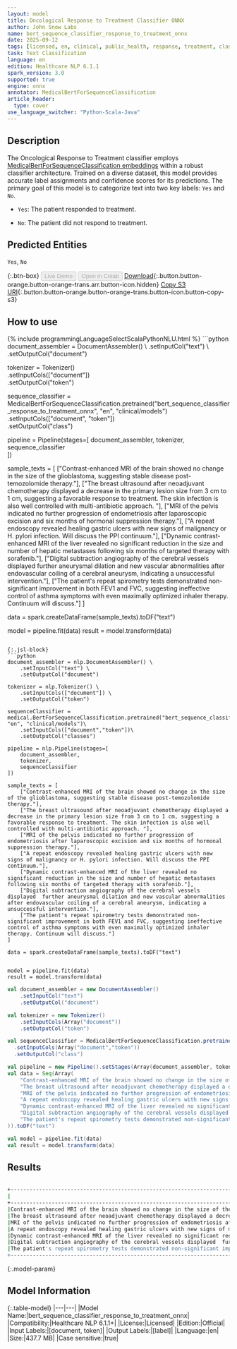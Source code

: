 ```yaml
---
layout: model
title: Oncological Response to Treatment Classifier ONNX
author: John Snow Labs
name: bert_sequence_classifier_response_to_treatment_onnx
date: 2025-09-12
tags: [licensed, en, clinical, public_health, response, treatment, classifier, onnx]
task: Text Classification
language: en
edition: Healthcare NLP 6.1.1
spark_version: 3.0
supported: true
engine: onnx
annotator: MedicalBertForSequenceClassification
article_header:
  type: cover
use_language_switcher: "Python-Scala-Java"
---
```


## Description

The Oncological Response to Treatment classifier employs [MedicalBertForSequenceClassification embeddings](https://sparknlp.org/2022/07/18/biobert_pubmed_base_cased_v1.2_en_3_0.html) within a robust classifier architecture. Trained on a diverse dataset, this model provides accurate label assignments and confidence scores for its predictions. The primary goal of this model is to categorize text into two key labels: `Yes` and `No`.

- `Yes`: The patient responded to treatment.

- `No`: The patient did not respond to treatment.

## Predicted Entities

`Yes`, `No`

{:.btn-box}
<button class="button button-orange" disabled>Live Demo</button>
<button class="button button-orange" disabled>Open in Colab</button>
[Download](https://s3.amazonaws.com/auxdata.johnsnowlabs.com/clinical/models/bert_sequence_classifier_response_to_treatment_onnx_en_6.1.1_3.0_1757684851181.zip){:.button.button-orange.button-orange-trans.arr.button-icon.hidden}
[Copy S3 URI](s3://auxdata.johnsnowlabs.com/clinical/models/bert_sequence_classifier_response_to_treatment_onnx_en_6.1.1_3.0_1757684851181.zip){:.button.button-orange.button-orange-trans.button-icon.button-copy-s3}

## How to use



<div class="tabs-box" markdown="1">
{% include programmingLanguageSelectScalaPythonNLU.html %}
```python
document_assembler = DocumentAssembler() \
    .setInputCol("text") \
    .setOutputCol("document")

tokenizer = Tokenizer() \
    .setInputCols(["document"]) \
    .setOutputCol("token")

sequence_classifier = MedicalBertForSequenceClassification.pretrained("bert_sequence_classifier_response_to_treatment_onnx", "en", "clinical/models")\
  .setInputCols(["document", "token"])\
  .setOutputCol("class")

pipeline = Pipeline(stages=[
    document_assembler, 
    tokenizer,
    sequence_classifier    
])

sample_texts = [
    ["Contrast-enhanced MRI of the brain showed no change in the size of the glioblastoma, suggesting stable disease post-temozolomide therapy."],
    ["The breast ultrasound after neoadjuvant chemotherapy displayed a decrease in the primary lesion size from 3 cm to 1 cm, suggesting a favorable response to treatment. The skin infection is also well controlled with multi-antibiotic approach. "],
    ["MRI of the pelvis indicated no further progression of endometriosis after laparoscopic excision and six months of hormonal suppression therapy."],
    ["A repeat endoscopy revealed healing gastric ulcers with new signs of malignancy or H. pylori infection. Will discuss the PPI continuum."],
    ["Dynamic contrast-enhanced MRI of the liver revealed no significant reduction in the size and number of hepatic metastases following six months of targeted therapy with sorafenib."],
    ["Digital subtraction angiography of the cerebral vessels displayed  further aneurysmal dilation and new vascular abnormalities after endovascular coiling of a cerebral aneurysm, indicating a unsuccessful intervention."],
    ["The patient's repeat spirometry tests demonstrated non-significant improvement in both FEV1 and FVC, suggesting ineffective control of asthma symptoms with even maximally optimized inhaler therapy. Continuum will discuss."]
]

data = spark.createDataFrame(sample_texts).toDF("text")


model = pipeline.fit(data)
result = model.transform(data)
```

{:.jsl-block}
```python
document_assembler = nlp.DocumentAssembler() \
    .setInputCol("text") \
    .setOutputCol("document")

tokenizer = nlp.Tokenizer() \
    .setInputCols(["document"]) \
    .setOutputCol("token")

sequenceClassifier = medical.BertForSequenceClassification.pretrained("bert_sequence_classifier_response_to_treatment_onnx", "en", "clinical/models")\
    .setInputCols(["document","token"])\
    .setOutputCol("classes")

pipeline = nlp.Pipeline(stages=[
    document_assembler,
    tokenizer,
    sequenceClassifier
])

sample_texts = [
    ["Contrast-enhanced MRI of the brain showed no change in the size of the glioblastoma, suggesting stable disease post-temozolomide therapy."],
    ["The breast ultrasound after neoadjuvant chemotherapy displayed a decrease in the primary lesion size from 3 cm to 1 cm, suggesting a favorable response to treatment. The skin infection is also well controlled with multi-antibiotic approach. "],
    ["MRI of the pelvis indicated no further progression of endometriosis after laparoscopic excision and six months of hormonal suppression therapy."],
    ["A repeat endoscopy revealed healing gastric ulcers with new signs of malignancy or H. pylori infection. Will discuss the PPI continuum."],
    ["Dynamic contrast-enhanced MRI of the liver revealed no significant reduction in the size and number of hepatic metastases following six months of targeted therapy with sorafenib."],
    ["Digital subtraction angiography of the cerebral vessels displayed  further aneurysmal dilation and new vascular abnormalities after endovascular coiling of a cerebral aneurysm, indicating a unsuccessful intervention."],
    ["The patient's repeat spirometry tests demonstrated non-significant improvement in both FEV1 and FVC, suggesting ineffective control of asthma symptoms with even maximally optimized inhaler therapy. Continuum will discuss."]
]

data = spark.createDataFrame(sample_texts).toDF("text")


model = pipeline.fit(data)
result = model.transform(data)

```
```scala
val document_assembler = new DocumentAssembler() 
    .setInputCol("text") 
    .setOutputCol("document")

val tokenizer = new Tokenizer() 
    .setInputCols(Array("document")) 
    .setOutputCol("token")

val sequenceClassifier = MedicalBertForSequenceClassification.pretrained("bert_sequence_classifier_response_to_treatment_onnx", "en", "clinical/models")
  .setInputCols(Array("document","token"))
  .setOutputCol("class")

val pipeline = new Pipeline().setStages(Array(document_assembler, tokenizer, sequenceClassifier))
val data = Seq(Array(
    "Contrast-enhanced MRI of the brain showed no change in the size of the glioblastoma, suggesting stable disease post-temozolomide therapy.",
    "The breast ultrasound after neoadjuvant chemotherapy displayed a decrease in the primary lesion size from 3 cm to 1 cm, suggesting a favorable response to treatment. The skin infection is also well controlled with multi-antibiotic approach. ",
    "MRI of the pelvis indicated no further progression of endometriosis after laparoscopic excision and six months of hormonal suppression therapy.",
    "A repeat endoscopy revealed healing gastric ulcers with new signs of malignancy or H. pylori infection. Will discuss the PPI continuum.",
    "Dynamic contrast-enhanced MRI of the liver revealed no significant reduction in the size and number of hepatic metastases following six months of targeted therapy with sorafenib.",
    "Digital subtraction angiography of the cerebral vessels displayed  further aneurysmal dilation and new vascular abnormalities after endovascular coiling of a cerebral aneurysm, indicating a unsuccessful intervention.",
    "The patient's repeat spirometry tests demonstrated non-significant improvement in both FEV1 and FVC, suggesting ineffective control of asthma symptoms with even maximally optimized inhaler therapy. Continuum will discuss."
)).toDF("text")

val model = pipeline.fit(data)
val result = model.transform(data)
```
</div>

## Results

```bash

+----------------------------------------------------------------------------------------------------+------+
|                                                                                                text|result|
+----------------------------------------------------------------------------------------------------+------+
|Contrast-enhanced MRI of the brain showed no change in the size of the glioblastoma, suggesting s...| [Yes]|
|The breast ultrasound after neoadjuvant chemotherapy displayed a decrease in the primary lesion s...| [Yes]|
|MRI of the pelvis indicated no further progression of endometriosis after laparoscopic excision a...| [Yes]|
|A repeat endoscopy revealed healing gastric ulcers with new signs of malignancy or H. pylori infe...|  [No]|
|Dynamic contrast-enhanced MRI of the liver revealed no significant reduction in the size and numb...|  [No]|
|Digital subtraction angiography of the cerebral vessels displayed  further aneurysmal dilation an...|  [No]|
|The patient's repeat spirometry tests demonstrated non-significant improvement in both FEV1 and F...|  [No]|
+----------------------------------------------------------------------------------------------------+------+
```

{:.model-param}
## Model Information

{:.table-model}
|---|---|
|Model Name:|bert_sequence_classifier_response_to_treatment_onnx|
|Compatibility:|Healthcare NLP 6.1.1+|
|License:|Licensed|
|Edition:|Official|
|Input Labels:|[document, token]|
|Output Labels:|[label]|
|Language:|en|
|Size:|437.7 MB|
|Case sensitive:|true|
